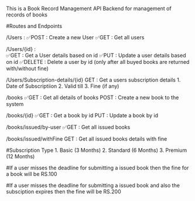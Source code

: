 This is a Book Record Management API Backend for management of records of books


#Routes and Endpoints

/Users :
    ✅POST : Create a new User 
    ✅GET : Get all users 

/Users/{id} :  
    ✅GET : Get a User details based on id 
    ✅PUT : Update a user details based on id
    ✅DELETE : Delete a user by id (only after all buyed     books are returned with/without fine)

/Users/Subscription-details/{id}
    GET : Get a users subscription details
    1. Date of Subscriptiion
    2. Valid till
    3. Fine (if any)

/books
    ✅GET : Get all details of books
    POST : Create a new book to the system

/books/{id}
    ✅GET : Get a book by id
    PUT : Update a book by id

/books/issued/by-user
    ✅GET : Get all issued books

/books/issued/withFine
    GET : Get all issued books details with fine

#Subscription Type
    1. Basic (3 Months)
    2. Standard (6 Months)
    3. Premium (12 Months)

#If a user misses the deadline for submitting a issued book then the fine for a book will be RS.100

#If a user misses the deadline for submitting a issued book and also the subsciption expires then the fine will be RS.200